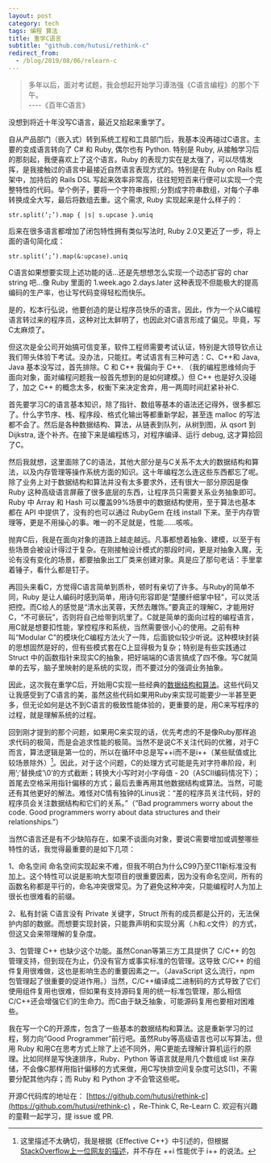 ```yaml
---
layout: post
category: tech
tags: 编程 算法
title: 重学C语言
subtitle: "github.com/hutusi/rethink-c"
redirect_from:
  - /blog/2019/08/06/relearn-c
---
```


> 多年以后，面对考试题，我会想起开始学习谭浩强《C语言编程》的那个下午。     
> ----《百年C语言》

没想到将近十年没写C语言，最近又拾起来重学了。

自从产品部门（嵌入式）转到系统工程和工具部门后，我基本没再碰过C语言。主要的变成语言转向了 C# 和 Ruby, 偶尔也有 Python. 特别是 Ruby, 从接触学习后的那刻起，我便喜欢上了这个语言。Ruby 的表现力实在是太强了，可以尽情发挥，是我接触过的语言中最接近自然语言表现方式的。特别是在 Ruby on Rails 框架中，加持后的 Rails DSL 写起来效率非常高，往往短短百来行便可以实现一个完整特性的代码。举个例子，要将一个字符串按照`;`分割成字符串数组，对每个子串转换成全大写，最后将数组去重。这个需求, Ruby 实现起来是什么样子的：

```
str.split(‘;’).map { |s| s.upcase }.uniq
```

后来在很多语言都增加了闭包特性拥有类似写法时, Ruby 2.0又更近了一步，将上面的语句简化成：

```
str.split(‘;’).map(&:upcase).uniq
```

C语言如果想要实现上述功能的话...还是先想想怎么实现一个动态扩容的 char string 吧...像 Ruby 里面的 1.week.ago 2.days.later 这种表现不但能极大的提高编码的生产率，也让写代码变得轻松而快乐。

是的，松本行弘说，他要创造的是让程序员快乐的语言。因此，作为一个从C编程语言转过来的程序员，这种对比太鲜明了，也因此对C语言形成了偏见。毕竟，写C太麻烦了。

但这次是全公司开始搞可信变革，软件工程师需要考试认证，特别是大领导钦点让我们带头体验下考试。没办法，只能扛。考试语言有三种可选：C、C++和 Java, Java 基本没写过，首先排除。C 和 C++ 我偏向于 C++. （我的编程思维倾向于面向对象，面对编程问题我一般首先想到的是如何建模。）但 C++ 也是好久没碰了，加之 C++ 的概念太多，权衡下来决定舍弃，用一两周时间赶紧补补C.

首先要学习C的语言基本知识，除了指针、数组等基本的语法还记得外，很多都忘了。什么字节序、栈、程序段、格式化输出等都重新学起，甚至连 malloc 的写法都不会了。然后是各种数据结构、算法，从链表到队列，从树到图，从 qsort 到 Dijkstra, 逐个补齐。在接下来是编程练习，对程序编译、运行 debug, 这才算拾回了C。

然后我就想，这里面除了C的语法，其他大部分是与C关系不太大的数据结构和算法，以及内存管理等操作系统方面的知识。这十年编程怎么连这些东西都忘了呢。除了业务上对于数据结构和算法并没有太多要求外，还有很大一部分原因是像 Ruby 这种高级语言屏蔽了很多底层的东西，让程序员只需要关系业务抽象即可。Ruby 中 Array 和 Hash 可以覆盖99%场景中的数据结构使用，至于算法也基本都在 API 中提供了，没有的也可以通过 RubyGem 在线 install 下来。至于内存管理等，更是不用操心的事。唯一的不足就是，性能......咳咳。

抛弃C后，我是在面向对象的道路上越走越远。凡事都想着抽象、建模，以至于有些场景会被设计得过于复杂。在刚接触设计模式的那段时间，更是对抽象入魔，无论有没有变化的场景，都要抽象出工厂类来创建对象。真是应了那句老话：手里拿着锤子，看什么都是钉子。

再回头来看C，方觉得C语言简单到质朴，顿时有亲切了许多。与Ruby的简单不同，Ruby 是让人编码时感到简单，用诗句形容即是“楚腰纤细掌中轻”，可以灵活把控。而C给人的感觉是“清水出芙蓉，天然去雕饰。”要真正的理解C，才能用好C，“不可亵玩”，否则将自己给带到坑里了。C就是简单的面向过程的编程语言，用C就是想要扣性能，掌控程序和系统，当然需要很小心的使用。之前有种叫“Modular C”的模块化C编程方法火了一阵，后面貌似较少听说。这种模块封装的思想固然是好的，但有些模式套在C上显得极为复杂；特别是有些实践通过 Struct 中的函数指针来现实C的抽象，把好端端的C语言搞成了四不像。写C就简单的去写，脑子里映射的是系统的实现，而不要过分的强调业务抽象。

因此，这次我在重学C后，开始用C实现一些经典的[数据结构和算法](https://github.com/hutusi/rethink-c)。这些代码又让我感受到了C语言的美，虽然这些代码如果用Ruby来实现可能要少一半甚至更多，但无论如何是达不到C语言的极致性能体验的，更重要的是，用C来写程序的过程，就是理解系统的过程。

回到刚才提到的那个问题，如果用C来实现的话，优先考虑的不是像Ruby那样追求代码的极简，而是会追求性能的极简。当然不是说C不关注代码的优雅，对于C而言，算法逻辑是第一位的，所以在循环中总是写++i而不是i++（某些赋值或比较场景除外）[^1]。因此，对于这个问题，C的处理方式可能是先对字符串阶段，利用’;’替换成’\0’的方式截断；转换大小写时对小字母值 - 20（ASCII编码情况下）；首尾去空格采用指针偏移的方式；最后去重再用其他数据结构或算法。当然，可能还有其他更好的解法。难怪对C情有独钟的Linus说：“差的程序员关注代码，好的程序员会关注数据结构和它们的关系。”（”Bad programmers worry about the code. Good programmers worry about data structures and their relationships.”）

当然C语言还是有不少缺陷存在，如果不谈面向对象，要说C需要增加或调整哪些特性的话，我觉得最重要的是如下几项：

1、命名空间
命名空间实现起来不难，但我不明白为什么C99乃至C11新标准没有加上。这个特性可以说是影响大型项目的很重要因素，因为没有命名空间，所有的函数名称都是平行的，命名冲突很常见。为了避免这种冲突，只能编程时人为加上很长也很难看的前缀。

2、私有封装
C语言没有 Private 关键字，Struct 所有的成员都是公开的，无法保护内部的数据。而想要实现封装，只能靠声明和实现分离（.h和.c文件）的方式，但这又会来带理解的复杂度。

3、包管理 
C++ 也缺少这个功能。虽然Conan等第三方工具提供了 C/C++ 的包管理支持，但到现在为止，仍没有官方或事实标准的包管理。这导致 C/C++ 的组件复用很难做，这也是影响生态的重要因素之一。（JavaScript 这么流行，npm 包管理起了很重要的促进作用。）当然，C/C++编译成二进制码的方式导致了它们使用组件复用也很难，但如果有支持源码复用的统一标准包管理，那么相信C/C++还会增强它们的生命力。而C由于缺乏抽象，可能源码复用也要相对困难些。

我在写一个C的开源库，包含了一些基本的数据结构和算法。这是重新学习的过程，努力向”Good Programmer”前行吧。虽然Ruby等高级语言也可以写算法，但用 Ruby 和用C在思考方式上除了上述不同外，用C更能去理解计算机运行的原理。比如同样是写快速排序，Ruby、Python 等语言就是用几个数组或 list 来存储，不会像C那样用指针偏移的方式来做，用C写快排空间复杂度可达S(1)，不需要分配其他内存；而 Ruby 和 Python 才不会管这些呢。

开源C代码库的地址在： [https://github.com/hutusi/rethink-c](https://github.com/hutusi/rethink-c)  ，Re-Think C, Re-Learn C.  欢迎有兴趣的童鞋一起学习，提 issue 或 PR. 

[^1]: 这里描述不太确切，我是根据《Effective C++》中引述的，但根据[StackOverflow上一位网友的描述](https://stackoverflow.com/a/24858/1122976)，并不存在 ++i 性能优于 i++ 的说法。
